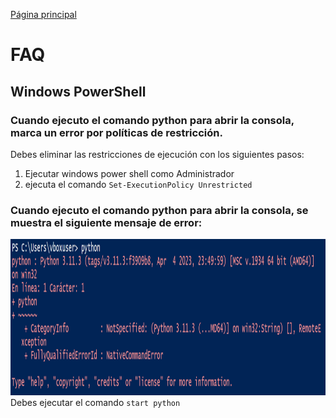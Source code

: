 [Página principal](../README.md)

# FAQ 
## Windows PowerShell
### Cuando ejecuto el comando python para abrir la consola, marca un error por políticas de restricción. 
Debes eliminar las restricciones de ejecución con los siguientes pasos:
1. Ejecutar windows power shell como Administrador
2. ejecuta el comando `Set-ExecutionPolicy Unrestricted` 

### Cuando ejecuto el comando python para abrir la consola, se muestra el siguiente mensaje de error: 
<img src="../images/ErrorWindowsPowerShell1.png" height="250"> <br>
Debes ejecutar el comando `start python`



